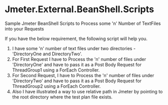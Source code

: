 # Jmeter.External.BeanShell.Scripts
Sample Jmeter BeanShell Scripts to Process some 'n' Number of TextFiles into your Requests

If you have the below requirement, the following script will help you.

1. I have some 'n' number of text files under two directories - 'DirectoryOne and DirectoryTwo'.
2. For First Request I have to Process the 'n' number of files under 'DirectoryOne' and have to pass it as a Post Body Request
   for ThreadGroup1 using a ForEach Controller.
3. For Second Request, I have to Process the 'n' number of files under 'DirectoryTwo' and have to pass it as a Post Body Request
   for ThreadGroup2 using a ForEach Controller.
4. Also I have illustrated a way to use relative path in Jmeter by pointing to the root directory where the test plan file exists.
